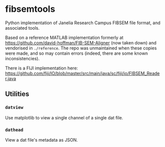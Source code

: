 # fibsemtools

Python implementation of Janelia Research Campus FIBSEM file format, and associated tools.

Based on a reference MATLAB implementation formerly at https://github.com/david-hoffman/FIB-SEM-Aligner (now taken down) and vendorised in `./reference`.
The repo was unmaintained when these copies were made, and so may contain errors (indeed, there are some known inconsistencies).

There is a FIJI implementation here: https://github.com/fiji/IO/blob/master/src/main/java/sc/fiji/io/FIBSEM_Reader.java

## Utilities

### `datview`

Use matplotlib to view a single channel of a single dat file.

### `dathead`

View a dat file's metadata as JSON.
